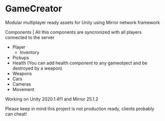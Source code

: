 # GameCreator
Modular multiplayer ready assets for Unity using Mirror network framework

Components | All this components are syncronized with all players connected to the server
 - Player
 	- Inventory
 - Pickups
 - Health (You can add health component to any gameobject and be destroyed by a weapon)
 - Weapons
 - Cars
 - Cameras
 - Movement

Working on Unity 2020.1.4f1 and Mirror 25.1.2

Please keep in mind this project is not production ready, clients probably can cheat!
